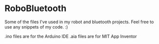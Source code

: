 # RoboBluetooth
Some of the files I've used in my robot and bluetooth projects. Feel free to use any snippets of my code. :)

.ino files are for the Arduino IDE
.aia files are for MIT App Inventor
